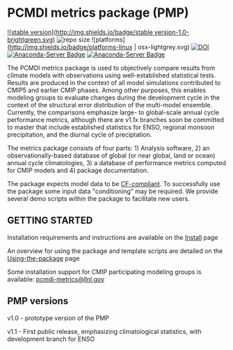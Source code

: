 PCMDI metrics package (PMP)
======
[![stable version](http://img.shields.io/badge/stable version-1.0-brightgreen.svg)](https://github.com/PCMDI/pcmdi_metrics/releases/tag/1.0)
![repo size](https://reposs.herokuapp.com/?path=PCMDI/pcmdi_metrics)
![platforms](http://img.shields.io/badge/platforms-linux | osx-lightgrey.svg)
[![DOI](http://img.shields.io/badge/DOI-10.5281/zenodo.13952-orange.svg)](http://doi.org/10.5281/zenodo.13952)
[![Anaconda-Server
Badge](https://anaconda.org/pcmdi/pcmdi_metrics/badges/installer/conda.svg)](https://conda.anaconda.org/pcmdi)
[![Anaconda-Server
Badge](https://anaconda.org/pcmdi/pcmdi_metrics/badges/downloads.svg)](https://anaconda.org/pcmdi/pcmdi_metrics)


The PCMDI metrics package is used to objectively compare results from climate models with observations using well-established statistical tests. Results are produced in the context of all model simulations contributed to CMIP5 and earlier CMIP phases.  Among other purposes, this enables modeling groups to evaluate changes during the development cycle in the context of the structural error distribution of the multi-model ensemble. Currently, the comparisons emphasize large- to global-scale annual cycle performance metrics, although there are v1.1x branches soon be committed to master that include established statistics for ENSO, regional monsoon precipitation, and the diurnal cycle of preciptation.

The metrics package consists of four parts: 1) Analysis software, 2) an observationally-based database of global (or near global, land or ocean) annual cycle climatologies, 3) a database of performance metrics computed for CMIP models and 4) package documentation.

The package expects model data to be [CF-compliant](http://cfconventions.org/). To successfully use the package some input data "conditioning" may be required. We provide several demo scripts within the package to facilitate new users.

GETTING STARTED
----------------

Installation requirements and instructions are available on the [Install](https://github.com/PCMDI/pcmdi_metrics/wiki/Install) page

An overview for using the package and template scripts are detailed on the [Using-the-package](https://github.com/PCMDI/pcmdi_metrics/wiki/Using-the-package) page

Some installation support for CMIP participating modeling groups is available: pcmdi-metrics@llnl.gov


PMP versions
------------

v1.0 - prototype version of the PMP

v1.1 - First public release, emphasizing climatological statistics, with development branch for ENSO





